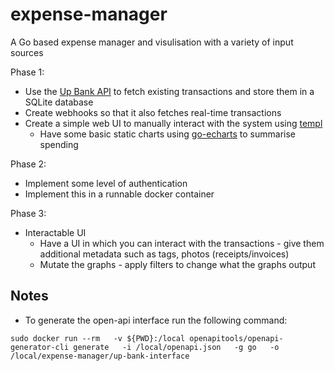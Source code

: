 # expense-manager
A Go based expense manager and visulisation with a variety of input sources

Phase 1:
* Use the [Up Bank API](https://github.com/up-banking/api) to fetch existing transactions and store them in a SQLite database
* Create webhooks so that it also fetches real-time transactions
* Create a simple web UI to manually interact with the system using [templ](https://github.com/a-h/templ)
    * Have some basic static charts using [go-echarts](https://github.com/go-echarts/go-echarts) to summarise spending

Phase 2:
* Implement some level of authentication
* Implement this in a runnable docker container

Phase 3:
* Interactable UI
    * Have a UI in which you can interact with the transactions - give them additional metadata such as tags, photos (receipts/invoices)
    * Mutate the graphs - apply filters to change what the graphs output


## Notes

* To generate the open-api interface run the following command: 
```
sudo docker run --rm   -v ${PWD}:/local openapitools/openapi-generator-cli generate   -i /local/openapi.json   -g go   -o /local/expense-manager/up-bank-interface
```

